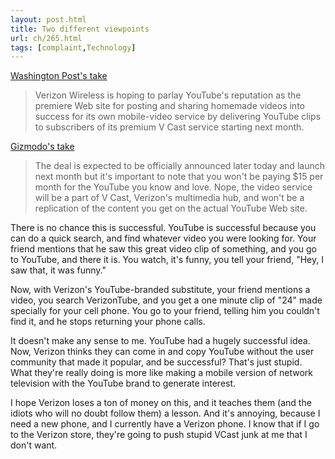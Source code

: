```yaml
---
layout: post.html
title: Two different viewpoints
url: ch/265.html
tags: [complaint,Technology]
---
```

[Washington Post's take](http://www.washingtonpost.com/wp-dyn/content/article/2006/11/27/AR2006112701413.html?nav=rss_email/components)

> Verizon Wireless is hoping to parlay YouTube's reputation as the premiere Web site for posting and sharing homemade videos into success for its own mobile-video service by delivering YouTube clips to subscribers of its premium V Cast service starting next month.

[Gizmodo's take](http://www.gizmodo.com/gadgets/cellphones/verizon-to-censor-youtube-for-cellphones-217565.php)

> The deal is expected to be officially announced later today and launch next month but it's important to note that you won't be paying $15 per month for the YouTube you know and love. Nope, the video service will be a part of V Cast, Verizon's multimedia hub, and won't be a replication of the content you get on the actual YouTube Web site.

There is no chance this is successful. YouTube is successful because you can do a quick search, and find whatever video you were looking for. Your friend mentions that he saw this great video clip of something, and you go to YouTube, and there it is. You watch, it's funny, you tell your friend, "Hey, I saw that, it was funny."

Now, with Verizon's YouTube-branded substitute, your friend mentions a video, you search VerizonTube, and you get a one minute clip of "24" made specially for your cell phone. You go to your friend, telling him you couldn't find it, and he stops returning your phone calls.

It doesn't make any sense to me. YouTube had a hugely successful idea. Now, Verizon thinks they can come in and copy YouTube without the user community that made it popular, and be successful? That's just stupid. What they're really doing is more like making a mobile version of network television with the YouTube brand to generate interest.

I hope Verizon loses a ton of money on this, and it teaches them (and the idiots who will no doubt follow them) a lesson. And it's annoying, because I need a new phone, and I currently have a Verizon phone. I know that if I go to the Verizon store, they're going to push stupid VCast junk at me that I don't want.
